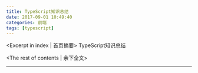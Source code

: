 ```yaml
---
title: TypeScript知识总结
date: 2017-09-01 10:49:40
categories: 前端
tags: [typescript]
---
```

<Excerpt in index | 首页摘要> 
TypeScript知识总结
<!-- more -->
<The rest of contents | 余下全文>

-----

